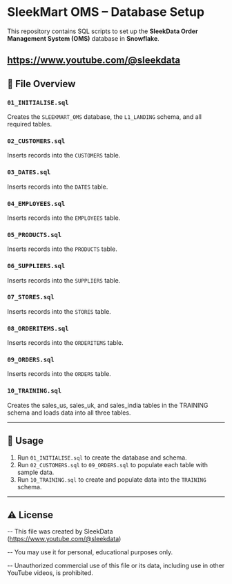 # SleekMart OMS – Database Setup

This repository contains SQL scripts to set up the **SleekData Order Management System (OMS)** database in **Snowflake**.

https://www.youtube.com/@sleekdata
---

## 📄 File Overview

### `01_INITIALISE.sql`  
Creates the `SLEEKMART_OMS` database, the `L1_LANDING` schema, and all required tables.

### `02_CUSTOMERS.sql`  
Inserts records into the `CUSTOMERS` table.

### `03_DATES.sql`  
Inserts records into the `DATES` table.

### `04_EMPLOYEES.sql`  
Inserts records into the `EMPLOYEES` table.

### `05_PRODUCTS.sql`  
Inserts records into the `PRODUCTS` table.

### `06_SUPPLIERS.sql`  
Inserts records into the `SUPPLIERS` table.

### `07_STORES.sql`  
Inserts records into the `STORES` table.

### `08_ORDERITEMS.sql`  
Inserts records into the `ORDERITEMS` table.

### `09_ORDERS.sql`  
Inserts records into the `ORDERS` table.

### `10_TRAINING.sql`  
Creates the sales_us, sales_uk, and sales_india tables in the TRAINING schema and loads data into all three tables.

---

## 📌 Usage

1. Run `01_INITIALISE.sql` to create the database and schema.
2. Run `02_CUSTOMERS.sql` to `09_ORDERS.sql` to populate each table with sample data.
3. Run `10_TRAINING.sql` to create and populate data into the `TRAINING` schema.

---

## ⚠️ License

-- This file was created by SleekData (https://www.youtube.com/@sleekdata)

-- You may use it for personal, educational purposes only.

-- Unauthorized commercial use of this file or its data, including use in other YouTube videos, is prohibited.

